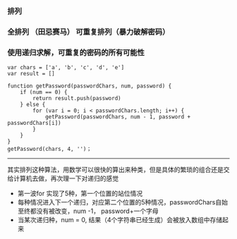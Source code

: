### 排列

### 全排列 （田忌赛马） 可重复排列（暴力破解密码）
###  使用递归求解，可重复的密码的所有可能性
    var chars = ['a', 'b', 'c', 'd', 'e']
    var result = []

    function getPassword(passwordChars, num, password) {
        if (num == 0) {
            return result.push(password)
        } else {
            for (var i = 0; i < passwordChars.length; i++) {
                getPassword(passwordChars, num - 1, password + passwordChars[i])
            }
        }
    }
    getPassword(chars, 4, '')；
------------
其实排列这种算法，用数学可以很快的算出来种类，但是具体的繁琐的组合还是交给计算机去做，再次理一下对递归的感觉

- 第一波for     实现了5种，第一个位置的站位情况
- 每种情况进入下一个递归，对应第二个位置的5种情况，passwordChars自始至终都没有被改变，num -1， password+一个字母
- 当某次递归种，num = 0, 结果（4个字符串已经生成）会被放入数组中存储起来